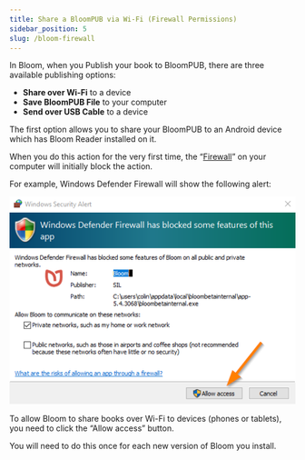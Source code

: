 ```yaml
---
title: Share a BloomPUB via Wi-Fi (Firewall Permissions)
sidebar_position: 5
slug: /bloom-firewall
---
```




In Bloom, when you Publish your book to BloomPUB, there are three available publishing options:

- **Share over Wi-Fi** to a device
- **Save BloomPUB File** to your computer
- **Send over USB Cable** to a device

The first option allows you to share your BloomPUB to an Android device which has Bloom Reader installed on it. 


When you do this action for the very first time, the “[Firewall](https://en.wikipedia.org/wiki/Firewall_(computing))” on your computer will initially block the action. 


For example, Windows Defender Firewall will show the following alert:


![](./131673066.png)


To allow Bloom to share books over Wi-Fi to devices (phones or tablets), you need to click the “Allow access” button. 


You will need to do this once for each new version of Bloom you install.

